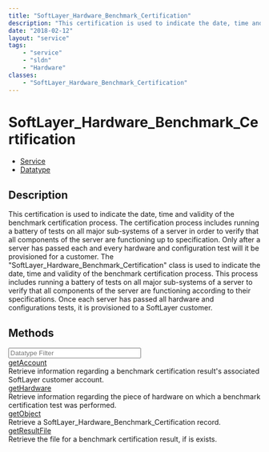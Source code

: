 ```yaml
---
title: "SoftLayer_Hardware_Benchmark_Certification"
description: "This certification is used to indicate the date, time and validity of the benchmark certification process. The certifica... "
date: "2018-02-12"
layout: "service"
tags:
    - "service"
    - "sldn"
    - "Hardware"
classes:
    - "SoftLayer_Hardware_Benchmark_Certification"
---
```

# SoftLayer_Hardware_Benchmark_Certification
<div id='service-datatype'>
    <ul id='sldn-reference-tabs'>
    <li id='service'> <a href='/reference/services/SoftLayer_Hardware_Benchmark_Certification' >Service</a></li>    <li id='datatype'> <a href='/reference/datatypes/SoftLayer_Hardware_Benchmark_Certification' >Datatype</a></li>
    </ul>
</div>

## Description
This certification is used to indicate the date, time and validity of the benchmark certification process. The certification process includes running a battery of tests on all major sub-systems of a server in order to verify that all components of the server are functioning up to specification. Only after a server has passed each and every hardware and configuration test will it be provisioned for a customer. The "SoftLayer_Hardware_Benchmark_Certification" class is used to indicate the date, time and validity of the benchmark certification process. This process includes running a battery of tests on all major sub-systems of a server to verify that all components of the server are functioning according to their specifications. Once each server has passed all hardware and configurations tests, it is provisioned to a SoftLayer customer. 
        
        
<div id="properties" class="content">
    <h2>Methods</h2>
    <div class="view-filters">
        <div class="clearfix">
            <div class="search-input-box">
                <input placeholder="Datatype Filter" onkeyup="titleSearch(inputId='edit-combine', divId='method-div', elementClass='method-row')" 
                    type="text" id="edit-combine" value="" size="30" maxlength="128" class="form-text">
            </div>
        </div>
    </div>
    <div id="method-div">
            <div class="method-row">
                        <span class='view-field-title'><a href='/reference/services/SoftLayer_Hardware_Benchmark_Certification/getAccount'> getAccount</a> </span>
            <div class='views-field-body'>Retrieve information regarding a benchmark certification result's associated SoftLayer customer account.</div>
        </div>
            <div class="method-row">
                        <span class='view-field-title'><a href='/reference/services/SoftLayer_Hardware_Benchmark_Certification/getHardware'> getHardware</a> </span>
            <div class='views-field-body'>Retrieve information regarding the piece of hardware on which a benchmark certification test was performed.</div>
        </div>
            <div class="method-row">
                        <span class='view-field-title'><a href='/reference/services/SoftLayer_Hardware_Benchmark_Certification/getObject'> getObject</a> </span>
            <div class='views-field-body'>Retrieve a SoftLayer_Hardware_Benchmark_Certification record.</div>
        </div>
            <div class="method-row">
                        <span class='view-field-title'><a href='/reference/services/SoftLayer_Hardware_Benchmark_Certification/getResultFile'> getResultFile</a> </span>
            <div class='views-field-body'>Retrieve the file for a benchmark certification result, if is exists.</div>
        </div>
        </div>
</div>


